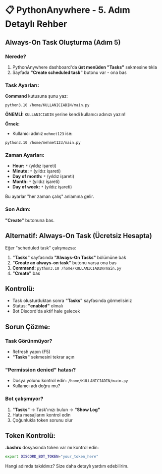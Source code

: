 # 📋 PythonAnywhere - 5. Adım Detaylı Rehber

## Always-On Task Oluşturma (Adım 5)

### Nerede?
1. PythonAnywhere dashboard'da **üst menüden "Tasks"** sekmesine tıkla
2. Sayfada **"Create scheduled task"** butonu var - ona bas

### Task Ayarları:
**Command** kutusuna şunu yaz:
```
python3.10 /home/KULLANICIADIN/main.py
```
**ÖNEMLİ:** `KULLANICIADIN` yerine kendi kullanıcı adınızı yazın!

**Örnek:**
- Kullanıcı adınız `mehmet123` ise:
```
python3.10 /home/mehmet123/main.py
```

### Zaman Ayarları:
- **Hour:** `*` (yıldız işareti)
- **Minute:** `*` (yıldız işareti) 
- **Day of month:** `*` (yıldız işareti)
- **Month:** `*` (yıldız işareti)
- **Day of week:** `*` (yıldız işareti)

Bu ayarlar "her zaman çalış" anlamına gelir.

### Son Adım:
**"Create"** butonuna bas.

## Alternatif: Always-On Task (Ücretsiz Hesapta)

Eğer "scheduled task" çalışmazsa:

1. **"Tasks"** sayfasında **"Always-On Tasks"** bölümüne bak
2. **"Create an always-on task"** butonu varsa ona bas
3. **Command:** `python3.10 /home/KULLANICIADIN/main.py`
4. **"Create"** bas

## Kontrolü:
- Task oluşturduktan sonra **"Tasks"** sayfasında görmelisiniz
- Status: **"enabled"** olmalı
- Bot Discord'da aktif hale gelecek

## Sorun Çözme:

### Task Görünmüyor?
- Refresh yapın (F5)
- **"Tasks"** sekmesini tekrar açın

### "Permission denied" hatası?
- Dosya yolunu kontrol edin: `/home/KULLANICIADIN/main.py`
- Kullanıcı adı doğru mu?

### Bot çalışmıyor?
1. **"Tasks"** → Task'ınızı bulun → **"Show Log"** 
2. Hata mesajlarını kontrol edin
3. Çoğunlukla token sorunu olur

## Token Kontrolü:
**.bashrc** dosyasında token var mı kontrol edin:
```bash
export DISCORD_BOT_TOKEN="your_token_here"
```

Hangi adımda takıldınız? Size daha detaylı yardım edebilirim.
